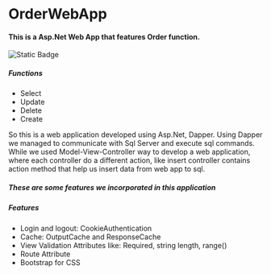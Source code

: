 # OrderWebApp
 <h4>This is a Asp.Net Web App that features Order function.</h4>
<img alt="Static Badge" src="https://img.shields.io/#512BD4/blue">

 <h5>Functions</h5>
 <ul>
  <li>Select</li>
  <li>Update</li>
  <li>Delete</li>
  <li>Create</li>
 </ul>

 <p>So this is a web application developed using Asp.Net, Dapper. Using Dapper we managed to communicate with Sql Server and execute sql commands. While we used Model-View-Controller way to develop a web application, where each controller do a different action, like insert controller contains action method that help us insert data from web app to sql.</p>


<h5>These are some features we incorporated in this application</h5>
<h5>Features</h5>
 <ul>
  <li>Login and logout: CookieAuthentication</li>
  <li>Cache: OutputCache and ResponseCache</li>
  <li>View Validation Attributes like: Required, string length, range()</li>
  <li>Route Attribute</li>
  <li>Bootstrap for CSS</li>
 </ul>
